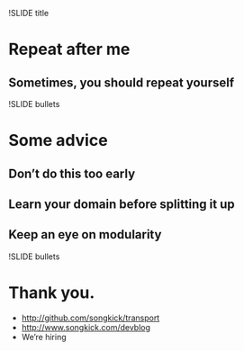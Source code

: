 !SLIDE title
# Repeat after me
## Sometimes, you should repeat yourself


!SLIDE bullets
# Some advice
## Don’t do this too early
## Learn your domain before splitting it up
## Keep an eye on modularity


!SLIDE bullets
# Thank you.
* http://github.com/songkick/transport
* http://www.songkick.com/devblog
* We’re hiring

